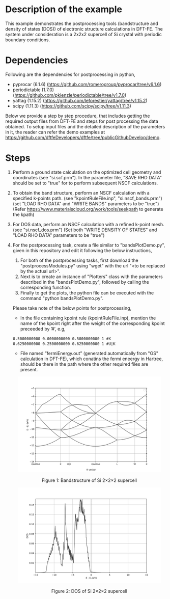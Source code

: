 Description of the example
============================================================================
This example demonstrates the postprocessing tools (bandstructure and density of states (DOS)) of electronic structure calculations in DFT-FE. The system under consideration is a 2x2x2 supercell of Si crystal with periodic boundary conditions.

Dependencies
============================================================================
Following are the dependencies for postprocessing in python,

- pyprocar (6.1.6) (https://github.com/romerogroup/pyprocar/tree/v6.1.6)
- periodictable (1.7.0) (https://github.com/pkienzle/periodictable/tree/v1.7.0)
- yattag (1.15.2) (https://github.com/leforestier/yattag/tree/v1.15.2)
- scipy (1.11.3) (https://github.com/scipy/scipy/tree/v1.11.3)


Below we provide a step by step procedure, that includes getting the required output files from DFT-FE and steps for post processing the data obtained. To setup input files and the detailed description of the parameters in it, the reader can refer the demo examples at https://github.com/dftfeDevelopers/dftfe/tree/publicGithubDevelop/demo.

Steps
============================================================================
1. Perform a ground state calculation on the optimized cell geometry and coordinates (see "si.scf.prm"). In the parameter file, "SAVE RHO DATA" should be set to "true" for to perform subsequent NSCF calculations.
2. To obtain the band structure, perform an NSCF calculation with a specified k-points path. (see "kpointRuleFile.inp", "si.nscf_bands.prm") (set "LOAD RHO DATA" and "WRITE BANDS" parameters to be "true") (Refer https://www.materialscloud.org/work/tools/seekpath to generate the kpath) 
3. For DOS data, perform an NSCF calculation with a refined k-point mesh. (see "si.nscf_dos.prm") (Set both "WRITE DENSITY OF STATES" and "LOAD RHO DATA" parameters to be "true")
4. For the postprocessing task, create a file similar to "bandsPlotDemo.py", given in this repository and edit it following the below instructions,
   1. For both of the postprocessing tasks, first download the "postprocessModules.py" using "wget" with the url "\<to be replaced by the actual url\>".
   2. Next is to create an instance of "Plotters" class with the parameters described in the "bandsPlotDemo.py", followed by calling the corresponding function.
   3. Finally to get the plots, the python file can be executed with the command "python bandsPlotDemo.py".


   Please take note of the below points for postprocessing,
   
      * In the file containing kpoint rule (kpointRuleFile.inp), mention the name of the kpoint right after the weight of the corresponding kpoint preceeded by ’#’, e.g,
      ```
      0.5000000000 0.0000000000 0.5000000000 1 #X
      0.6250000000 0.2500000000 0.6250000000 1 #U|K
      ```
      * File named ”fermiEnergy.out” (generated automatically from "GS" calculation in DFT-FE), which conatins the fermi eneergy in Hartree, should be there in the path where the other required files are present.
      
      

      <p align="center">
        <img src="./output/bandsplot.png" width="450" height="300">
        <br>
        <p align="center">
          Figure 1: Bandstructure of Si 2&times2&times2 supercell
        </p>
      </p>
      
      
      <p align="center">
        <img src="./output/dosplot.png" width="450" height="300">
        <br>
        <p align="center">
          Figure 2: DOS of Si 2&times2&times2 supercell
        </p>
      </p>
